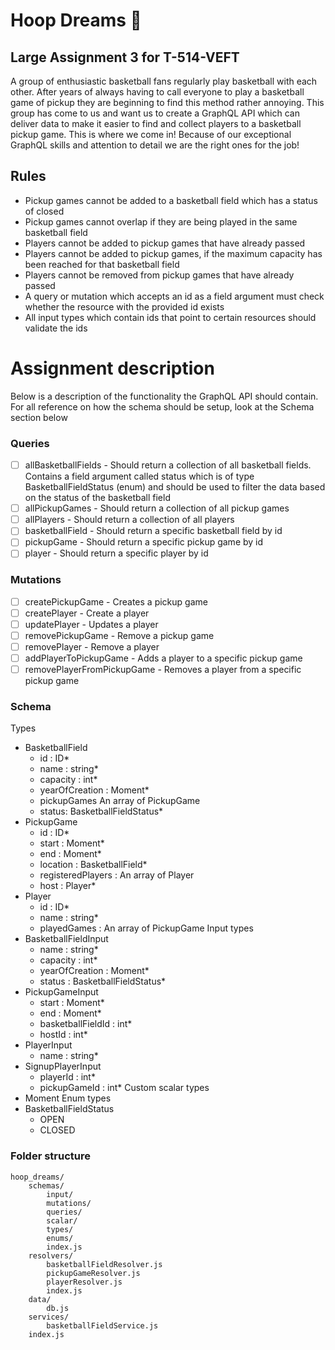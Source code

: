 # Hoop Dreams :basketball:
## Large Assignment 3 for T-514-VEFT

A group of enthusiastic basketball fans regularly play basketball with each other. After years of
always having to call everyone to play a basketball game of pickup they are beginning to find this
method rather annoying. This group has come to us and want us to create a GraphQL API which
can deliver data to make it easier to find and collect players to a basketball pickup game. This is
where we come in! Because of our exceptional GraphQL skills and attention to detail we are the
right ones for the job!

## Rules
- Pickup games cannot be added to a basketball field which has a status of closed
- Pickup games cannot overlap if they are being played in the same basketball field
- Players cannot be added to pickup games that have already passed
- Players cannot be added to pickup games, if the maximum capacity has been reached for that basketball field
- Players cannot be removed from pickup games that have already passed
- A query or mutation which accepts an id as a field argument must check whether the resource with the provided id exists
- All input types which contain ids that point to certain resources should validate the ids

# Assignment description
Below is a description of the functionality the GraphQL API should contain. For all reference on
how the schema should be setup, look at the Schema section below

### Queries
- [ ] allBasketballFields - Should return a collection of all basketball fields. Contains a field argument called 
  status which is of type BasketballFieldStatus (enum) and should be used to filter the data based on the status 
  of the basketball field
- [ ] allPickupGames - Should return a collection of all pickup games
- [ ] allPlayers - Should return a collection of all players
- [ ] basketballField - Should return a specific basketball field by id
- [ ] pickupGame - Should return a specific pickup game by id
- [ ] player - Should return a specific player by id

### Mutations
- [ ] createPickupGame - Creates a pickup game
- [ ] createPlayer - Create a player
- [ ] updatePlayer - Updates a player
- [ ] removePickupGame - Remove a pickup game
- [ ] removePlayer - Remove a player
- [ ] addPlayerToPickupGame - Adds a player to a specific pickup game
- [ ] removePlayerFromPickupGame - Removes a player from a specific pickup game

### Schema
Types
  - BasketballField
    - id : ID*
    - name : string*
    - capacity : int*
    - yearOfCreation : Moment*
    - pickupGames An array of PickupGame
    - status: BasketballFieldStatus*
  - PickupGame
    - id : ID*
    - start : Moment*
    - end : Moment*
    - location : BasketballField*
    - registeredPlayers : An array of Player
    - host : Player*
  - Player
    - id : ID*
    - name : string*
    - playedGames : An array of PickupGame
Input types
  - BasketballFieldInput
    - name : string*
    - capacity : int*
    - yearOfCreation : Moment*
    - status : BasketballFieldStatus*
  - PickupGameInput
    - start : Moment*
    - end : Moment*
    - basketballFieldId : int*
    - hostId : int*
  - PlayerInput
    - name : string*
  - SignupPlayerInput
    - playerId : int*
    - pickupGameId : int*
Custom scalar types
  - Moment
Enum types
  - BasketballFieldStatus
    - OPEN
    - CLOSED

### Folder structure
	hoop_dreams/
		schemas/
			input/
			mutations/
			queries/
			scalar/
			types/
			enums/
			index.js
		resolvers/
			basketballFieldResolver.js
			pickupGameResolver.js
			playerResolver.js
			index.js
		data/
			db.js
		services/
			basketballFieldService.js
		index.js
